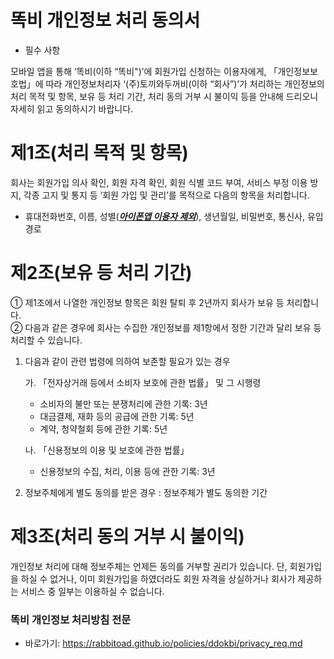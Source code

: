 똑비 개인정보 처리 동의서
=============
- 필수 사항

모바일 앱을 통해 ‘똑비(이하 “똑비")’에 회원가입 신청하는 이용자에게, 「개인정보보호법」에 따라 개인정보처리자 ‘(주)토끼와두꺼비(이하 “회사”)’가 처리하는 개인정보의 처리 목적 및 항목, 보유 등 처리 기간, 처리 동의 거부 시 불이익 등을 안내해 드리오니 자세히 읽고 동의하시기 바랍니다.

# 제1조(처리 목적 및 항목)
회사는 회원가입 의사 확인, 회원 자격 확인, 회원 식별 코드 부여, 서비스 부정 이용 방지, 각종 고지 및 통지 등 ‘회원 가입 및 관리’를 목적으로 다음의 항목을 처리합니다.
- 휴대전화번호, 이름, 성별(<U>***아이폰앱 이용자 제외***</U>), 생년월일, 비밀번호, 통신사, 유입경로

# 제2조(보유 등 처리 기간)
① 제1조에서 나열한 개인정보 항목은 회원 탈퇴 후 2년까지 회사가 보유 등 처리합니다.  
② 다음과 같은 경우에 회사는 수집한 개인정보를 제1항에서 정한 기간과 달리 보유 등 처리할 수 있습니다.
1. 다음과 같이 관련 법령에 의하여 보존할 필요가 있는 경우  

    가. 「전자상거래 등에서 소비자 보호에 관한 법률」 및 그 시행령
    - 소비자의 불만 또는 분쟁처리에 관한 기록: 3년
    - 대금결제, 재화 등의 공급에 관한 기록: 5년
    - 계약, 청약철회 등에 관한 기록: 5년
    
    나. 「신용정보의 이용 및 보호에 관한 법률」
    - 신용정보의 수집, 처리, 이용 등에 관한 기록: 3년
2. 정보주체에게 별도 동의를 받은 경우 : 정보주체가 별도 동의한 기간

# 제3조(처리 동의 거부 시 불이익)
개인정보 처리에 대해 정보주체는 언제든 동의를 거부할 권리가 있습니다. 단, 회원가입을 하실 수 없거나, 이미 회원가입을 하였더라도 회원 자격을 상실하거나 회사가 제공하는 서비스 중 일부는 이용하실 수 없습니다.

### 똑비 개인정보 처리방침 전문
- 바로가기: https://rabbitoad.github.io/policies/ddokbi/privacy_req.md